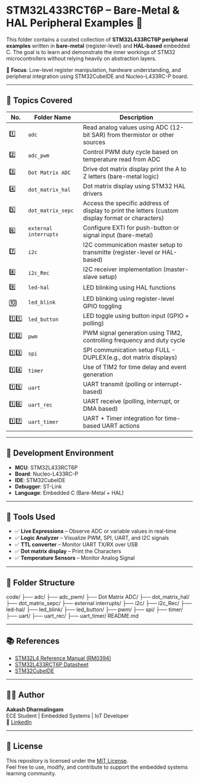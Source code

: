 # STM32L433RCT6P – Bare-Metal & HAL Peripheral Examples 🚀

This folder contains a curated collection of **STM32L433RCT6P peripheral examples** written in **bare-metal** (register-level) and **HAL-based** embedded C. The goal is to learn and demonstrate the inner workings of STM32 microcontrollers without relying heavily on abstraction layers.

🧠 **Focus**: Low-level register manipulation, hardware understanding, and peripheral integration using STM32CubeIDE and Nucleo-L433RC-P board.

---

## 🧩 Topics Covered

| No. | Folder Name        | Description |
|-----|--------------------|-------------|
| 1️⃣ | `adc`              | Read analog values using ADC (12-bit SAR) from thermistor or other sources |
| 2️⃣ | `adc_pwm`          | Control PWM duty cycle based on temperature read from ADC |
| 3️⃣ | `Dot Matrix ADC`   | Drive dot matrix display print the A to Z letters (bare-metal logic) |
| 4️⃣ | `dot_matrix_hal`   | Dot matrix display using STM32 HAL drivers |
| 5️⃣ | `dot_matrix_sepc`  | Access the specific address of display to print the letters (custom display format or characters) |
| 6️⃣ | `external interrupts` | Configure EXTI for push-button or signal input (bare-metal) |
| 7️⃣ | `i2c`              | I2C communication master setup to transmitte (register-level or HAL-based) |
| 8️⃣ | `i2c_Rec`          | I2C receiver implementation (master-slave setup) |
| 9️⃣ | `led-hal`          | LED blinking using HAL functions |
| 🔟 | `led_blink`         | LED blinking using register-level GPIO toggling |
| 1️⃣1️⃣ | `led_button`     | LED toggle using button input (GPIO + polling) |
| 1️⃣2️⃣ | `pwm`            | PWM signal generation using TIM2, controlling frequency and duty cycle |
| 1️⃣3️⃣ | `spi`            | SPI communication setup FULL - DUPLEX(e.g., dot matrix displays) |
| 1️⃣4️⃣ | `timer`          | Use of TIM2 for time delay and event generation |
| 1️⃣5️⃣ | `uart`           | UART transmit (polling or interrupt-based) |
| 1️⃣6️⃣ | `uart_rec`       | UART receive (polling, interrupt, or DMA based) |
| 1️⃣7️⃣ | `uart_timer`     | UART + Timer integration for time-based UART actions |

---

## 🔧 Development Environment

- **MCU**: STM32L433RCT6P  
- **Board**: Nucleo-L433RC-P  
- **IDE**: STM32CubeIDE  
- **Debugger**: ST-Link  
- **Language**: Embedded C (Bare-Metal + HAL)

---

## 🧪 Tools Used

- ✅ **Live Expressions** – Observe ADC or variable values in real-time  
- ✅ **Logic Analyzer** – Visualize PWM, SPI, UART, and I2C signals  
- ✅ **TTL converter** – Monitor UART TX/RX over USB
- ✅ **Dot matrix display** – Print the Characters
- ✅ **Temperature Sensors** – Monitor Analog Signal

---

## 📂 Folder Structure
code/
├── adc/
├── adc_pwm/
├── Dot Matrix ADC/
├── dot_matrix_hal/
├── dot_matrix_sepc/
├── external interrupts/
├── i2c/
├── i2c_Rec/
├── led-hal/
├── led_blink/
├── led_button/
├── pwm/
├── spi/
├── timer/
├── uart/
├── uart_rec/
├── uart_timer/
README.md


---

## 📚 References

- [STM32L4 Reference Manual (RM0394)](https://www.st.com/resource/en/reference_manual/dm00151940.pdf)  
- [STM32L433RCT6P Datasheet](https://www.st.com/resource/en/datasheet/stm32l433rct6.pdf)  
- [STM32CubeIDE](https://www.st.com/en/development-tools/stm32cubeide.html)

---

## 👨‍💻 Author

**Aakash Dharmalingam**  
 ECE Student | Embedded Systems | IoT Developer  
🔗 [LinkedIn](https://www.linkedin.com/in/aakash-dharmalingam-6a1455248/)

---

## 📜 License

This repository is licensed under the [MIT License](../../LICENSE).  
Feel free to use, modify, and contribute to support the embedded systems learning community.


